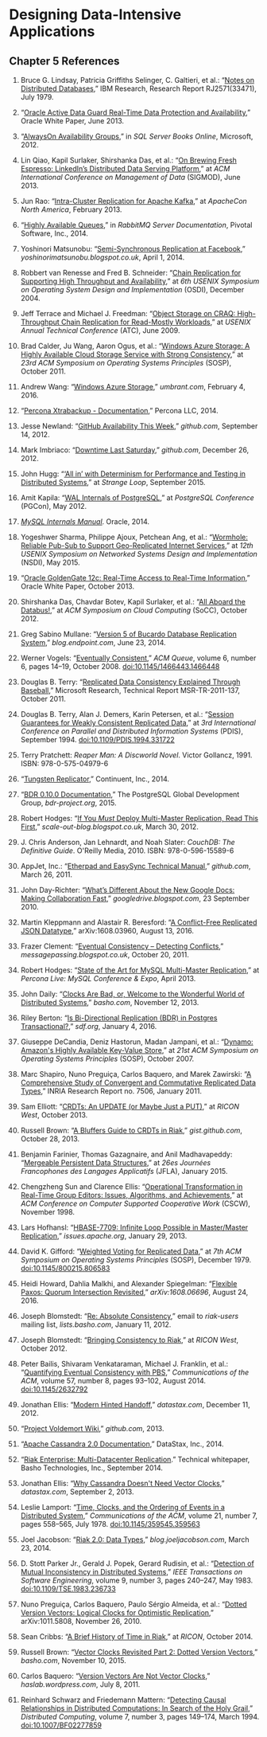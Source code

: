Designing Data-Intensive Applications
=====================================

Chapter 5 References
--------------------

1.  Bruce G. Lindsay, Patricia Griffiths Selinger, C. Galtieri, et al.:
    “[Notes on Distributed Databases](http://domino.research.ibm.com/library/cyberdig.nsf/papers/A776EC17FC2FCE73852579F100578964/$File/RJ2571.pdf),” IBM Research, Research Report RJ2571(33471), July 1979.

1.  “[Oracle Active Data Guard Real-Time Data Protection and Availability](http://www.oracle.com/technetwork/database/availability/active-data-guard-wp-12c-1896127.pdf),” Oracle White Paper, June 2013.

1.  “[AlwaysOn Availability Groups](http://msdn.microsoft.com/en-us/library/hh510230.aspx),” in *SQL Server Books Online*, Microsoft, 2012.

1.  Lin Qiao, Kapil Surlaker, Shirshanka Das, et al.:
    “[On Brewing Fresh Espresso: LinkedIn’s Distributed Data Serving Platform](http://www.slideshare.net/amywtang/espresso-20952131),” at *ACM International Conference on
    Management of Data* (SIGMOD), June 2013.

1.  Jun Rao:
    “[Intra-Cluster Replication for Apache Kafka](http://www.slideshare.net/junrao/kafka-replication-apachecon2013),” at *ApacheCon North America*, February 2013.

1.  “[Highly Available Queues](https://www.rabbitmq.com/ha.html),” in *RabbitMQ Server Documentation*, Pivotal Software, Inc., 2014.

1.  Yoshinori Matsunobu:
    “[Semi-Synchronous Replication at Facebook](http://yoshinorimatsunobu.blogspot.co.uk/2014/04/semi-synchronous-replication-at-facebook.html),” *yoshinorimatsunobu.blogspot.co.uk*, April 1, 2014.

1.  Robbert van Renesse and Fred B. Schneider:
    “[Chain Replication for Supporting High Throughput and Availability](http://static.usenix.org/legacy/events/osdi04/tech/full_papers/renesse/renesse.pdf),” at *6th USENIX Symposium on
    Operating System Design and Implementation* (OSDI), December 2004.

1.  Jeff Terrace and Michael J. Freedman:
    “[Object Storage on CRAQ: High-Throughput Chain Replication for Read-Mostly Workloads](https://www.usenix.org/legacy/event/usenix09/tech/full_papers/terrace/terrace.pdf),” at *USENIX
    Annual Technical Conference* (ATC), June 2009.

1.  Brad Calder, Ju Wang, Aaron Ogus, et al.:
    “[Windows Azure Storage: A Highly Available Cloud Storage Service with Strong Consistency](http://sigops.org/sosp/sosp11/current/2011-Cascais/printable/11-calder.pdf),” at *23rd ACM
    Symposium on Operating Systems Principles* (SOSP), October 2011.

1.  Andrew Wang:
    “[Windows Azure Storage](https://www.umbrant.com/2016/02/04/windows-azure-storage/),”
    *umbrant.com*, February 4, 2016.

1.  “[Percona    Xtrabackup - Documentation](https://www.percona.com/doc/percona-xtrabackup/2.1/index.html),” Percona LLC, 2014.

1.  Jesse Newland:
      “[GitHub Availability This   Week](https://github.com/blog/1261-github-availability-this-week),” *github.com*, September 14, 2012.

1.  Mark Imbriaco:
      “[Downtime Last Saturday](https://github.com/blog/1364-downtime-last-saturday),”
      *github.com*, December 26, 2012.

1.  John Hugg:
    “[‘All in’ with Determinism for Performance and Testing in Distributed Systems](https://www.youtube.com/watch?v=gJRj3vJL4wE),” at *Strange Loop*, September 2015.

1.  Amit Kapila:
    “[WAL Internals of PostgreSQL](http://www.pgcon.org/2012/schedule/attachments/258_212_Internals%20Of%20PostgreSQL%20Wal.pdf),” at *PostgreSQL Conference* (PGCon), May 2012.

1.  <a href="http://dev.mysql.com/doc/internals/en/index.html">*MySQL
    Internals Manual*</a>. Oracle, 2014.

1.  Yogeshwer Sharma, Philippe Ajoux, Petchean Ang, et al.:
    “[Wormhole: Reliable Pub-Sub to Support Geo-Replicated Internet Services](https://www.usenix.org/system/files/conference/nsdi15/nsdi15-paper-sharma.pdf),” at *12th USENIX
    Symposium on Networked Systems Design and Implementation* (NSDI), May 2015.

1.  “[Oracle GoldenGate 12c: Real-Time Access to Real-Time Information](http://www.oracle.com/us/products/middleware/data-integration/oracle-goldengate-realtime-access-2031152.pdf),” Oracle White Paper, October 2013.

1.  Shirshanka Das, Chavdar Botev, Kapil Surlaker, et al.:
    “[All Aboard the Databus!](http://www.socc2012.org/s18-das.pdf),” at
    *ACM Symposium on Cloud Computing* (SoCC), October 2012.

1.  Greg Sabino Mullane:
    “[Version 5 of Bucardo Database Replication System](http://blog.endpoint.com/2014/06/bucardo-5-multimaster-postgres-released.html),” *blog.endpoint.com*, June 23, 2014.

1.  Werner Vogels:
    “[Eventually Consistent](http://queue.acm.org/detail.cfm?id=1466448),”
    *ACM Queue*, volume 6, number 6, pages 14–19, October 2008.
    [doi:10.1145/1466443.1466448](http://dx.doi.org/10.1145/1466443.1466448)

1.  Douglas B. Terry:
    “[Replicated Data Consistency Explained Through Baseball](http://research.microsoft.com/pubs/157411/ConsistencyAndBaseballReport.pdf),” Microsoft Research, Technical Report
    MSR-TR-2011-137, October 2011.

1.  Douglas B. Terry, Alan J. Demers, Karin Petersen, et al.:
    “[Session Guarantees for Weakly Consistent Replicated Data](http://citeseerx.ist.psu.edu/viewdoc/download?doi=10.1.1.71.2269&rep=rep1&type=pdf),” at *3rd International Conference
    on Parallel and Distributed Information Systems* (PDIS), September 1994.
    [doi:10.1109/PDIS.1994.331722](http://dx.doi.org/10.1109/PDIS.1994.331722)

1.  Terry Pratchett: *Reaper Man: A Discworld
    Novel*. Victor Gollancz, 1991. ISBN: 978-0-575-04979-6

1.  “[Tungsten Replicator](http://tungsten-replicator.org/),” Continuent, Inc., 2014.

1.  “[BDR 0.10.0 Documentation](http://bdr-project.org/docs/next/index.html),” The PostgreSQL Global Development Group, *bdr-project.org*, 2015.

1.  Robert Hodges:
    “[If You *Must* Deploy Multi-Master Replication, Read This First](http://scale-out-blog.blogspot.co.uk/2012/04/if-you-must-deploy-multi-master.html),” *scale-out-blog.blogspot.co.uk*,
    March 30, 2012.

1.  J. Chris Anderson, Jan Lehnardt, and Noah
    Slater: *CouchDB: The Definitive Guide*. O'Reilly Media, 2010.
    ISBN: 978-0-596-15589-6

1.  AppJet, Inc.:
    “[Etherpad and EasySync Technical Manual](https://github.com/ether/etherpad-lite/blob/e2ce9dc/doc/easysync/easysync-full-description.pdf),” *github.com*, March 26, 2011.

1.  John Day-Richter:
    “[What’s Different About the New Google Docs: Making Collaboration Fast](http://googledrive.blogspot.com/2010/09/whats-different-about-new-google-docs.html),” *googledrive.blogspot.com*,
    23 September 2010.

1.  Martin Kleppmann and Alastair R. Beresford:
    “[A Conflict-Free Replicated JSON Datatype](http://arxiv.org/abs/1608.03960),”
    arXiv:1608.03960, August 13, 2016.

1.  Frazer Clement:
    “[Eventual Consistency – Detecting Conflicts](http://messagepassing.blogspot.co.uk/2011/10/eventual-consistency-detecting.html),” *messagepassing.blogspot.co.uk*, October 20, 2011.

1.  Robert Hodges:
    “[State of the Art for MySQL Multi-Master Replication](https://www.percona.com/live/mysql-conference-2013/sessions/state-art-mysql-multi-master-replication),” at *Percona Live: MySQL Conference &
    Expo*, April 2013.

1.  John Daily:
      “[Clocks Are Bad, or,   Welcome to the Wonderful World of Distributed Systems](http://basho.com/clocks-are-bad-or-welcome-to-distributed-systems/),” *basho.com*, November 12, 2013.

1.  Riley Berton:
    “[Is Bi-Directional Replication (BDR) in Postgres Transactional?](http://sdf.org/~riley/blog/2016/01/04/is-bi-directional-replication-bdr-in-postgres-transactional/),” *sdf.org*, January 4, 2016.

1.  Giuseppe DeCandia, Deniz Hastorun, Madan Jampani, et al.:
    “[Dynamo: Amazon's Highly Available Key-Value Store](http://www.allthingsdistributed.com/files/amazon-dynamo-sosp2007.pdf),” at *21st ACM Symposium on Operating
    Systems Principles* (SOSP), October 2007.

1.  Marc Shapiro, Nuno Preguiça, Carlos Baquero,
      and Marek Zawirski: “[A Comprehensive Study of   Convergent and Commutative Replicated Data Types](http://hal.inria.fr/inria-00555588/),” INRIA Research Report no. 7506,
      January 2011.

1.  Sam Elliott:
      “[CRDTs: An UPDATE (or   Maybe Just a PUT)](https://speakerdeck.com/lenary/crdts-an-update-or-just-a-put),” at *RICON West*, October 2013.

1.  Russell Brown:
      “[A Bluffers Guide to CRDTs in   Riak](https://gist.github.com/russelldb/f92f44bdfb619e089a4d),” *gist.github.com*, October 28, 2013.

1.  Benjamin Farinier, Thomas Gazagnaire, and
      Anil Madhavapeddy: “[Mergeable Persistent Data   Structures](http://gazagnaire.org/pub/FGM15.pdf),” at *26es Journées Francophones des Langages Applicatifs* (JFLA),
      January 2015.

1.  Chengzheng Sun and Clarence Ellis:
      “[Operational   Transformation in Real-Time Group Editors: Issues, Algorithms, and Achievements](http://citeseerx.ist.psu.edu/viewdoc/download?doi=10.1.1.53.933&rep=rep1&type=pdf),” at
      *ACM Conference on Computer Supported Cooperative Work* (CSCW), November 1998.

1.  Lars Hofhansl:
    “[HBASE-7709: Infinite Loop Possible in Master/Master Replication](https://issues.apache.org/jira/browse/HBASE-7709),” *issues.apache.org*, January 29, 2013.

1.  David K. Gifford:
    “[Weighted Voting for Replicated Data](http://citeseerx.ist.psu.edu/viewdoc/summary?doi=10.1.1.84.7698),”
    at *7th ACM Symposium on Operating Systems Principles* (SOSP), December 1979.
    [doi:10.1145/800215.806583](http://dx.doi.org/10.1145/800215.806583)

1.  Heidi Howard, Dahlia Malkhi, and Alexander Spiegelman:
    “[Flexible Paxos: Quorum Intersection Revisited](https://arxiv.org/abs/1608.06696),”
    *arXiv:1608.06696*, August 24, 2016.

1.  Joseph Blomstedt:
      “[Re:   Absolute Consistency](http://lists.basho.com/pipermail/riak-users_lists.basho.com/2012-January/007157.html),” email to *riak-users* mailing list, *lists.basho.com*,
      January 11, 2012.

1.  Joseph Blomstedt:
      “[Bringing Consistency to Riak](https://vimeo.com/51973001),” at *RICON West*,
      October 2012.

1.  Peter Bailis, Shivaram Venkataraman,
    Michael J. Franklin, et al.:
    “[Quantifying Eventual Consistency with PBS](http://www.bailis.org/papers/pbs-cacm2014.pdf),”
    *Communications of the ACM*, volume 57, number 8, pages 93–102, August 2014.
    [doi:10.1145/2632792](http://dx.doi.org/10.1145/2632792)

1.  Jonathan Ellis:
    “[Modern Hinted Handoff](http://www.datastax.com/dev/blog/modern-hinted-handoff),”
    *datastax.com*, December 11, 2012.

1.  “[Project Voldemort Wiki](https://github.com/voldemort/voldemort/wiki),” *github.com*, 2013.

1.  “[Apache Cassandra 2.0 Documentation](http://www.datastax.com/documentation/cassandra/2.0/index.html),” DataStax, Inc., 2014.

1.  “[Riak Enterprise: Multi-Datacenter Replication](http://basho.com/assets/MultiDatacenter_Replication.pdf).” Technical whitepaper, Basho Technologies, Inc.,
    September 2014.

1.  Jonathan Ellis:
    “[Why Cassandra Doesn't Need Vector Clocks](http://www.datastax.com/dev/blog/why-cassandra-doesnt-need-vector-clocks),” *datastax.com*, September 2, 2013.

1.  Leslie Lamport:
    “[Time, Clocks, and the Ordering of Events in a Distributed System](http://research.microsoft.com/en-US/um/people/Lamport/pubs/time-clocks.pdf),” *Communications of the ACM*,
    volume 21, number 7, pages 558–565, July 1978.
    [doi:10.1145/359545.359563](http://dx.doi.org/10.1145/359545.359563)

1.  Joel Jacobson:
    “[Riak 2.0: Data Types](http://blog.joeljacobson.com/riak-2-0-data-types/),”
    *blog.joeljacobson.com*, March 23, 2014.

1.  D. Stott Parker Jr., Gerald J. Popek, Gerard Rudisin, et al.:
    “[Detection of Mutual Inconsistency in Distributed Systems](http://zoo.cs.yale.edu/classes/cs426/2013/bib/parker83detection.pdf),” *IEEE Transactions on Software Engineering*,
    volume 9, number 3, pages 240–247, May 1983.
    [doi:10.1109/TSE.1983.236733](http://dx.doi.org/10.1109/TSE.1983.236733)

1.  Nuno Preguiça, Carlos Baquero, Paulo Sérgio
    Almeida, et al.: “[Dotted Version Vectors: Logical Clocks for Optimistic Replication](http://arxiv.org/pdf/1011.5808v1.pdf),” arXiv:1011.5808, November 26,
    2010.

1.  Sean Cribbs:
    “[A Brief History of Time in Riak](https://www.youtube.com/watch?v=HHkKPdOi-ZU),”
    at *RICON*, October 2014.

1.  Russell Brown:
    “[Vector Clocks Revisited Part 2: Dotted Version Vectors](http://basho.com/posts/technical/vector-clocks-revisited-part-2-dotted-version-vectors/),” *basho.com*, November 10, 2015.

1.  Carlos Baquero:
    “[Version Vectors Are Not Vector Clocks](https://haslab.wordpress.com/2011/07/08/version-vectors-are-not-vector-clocks/),” *haslab.wordpress.com*, July 8, 2011.

1.  Reinhard Schwarz and Friedemann Mattern:
    “[Detecting Causal Relationships in Distributed Computations: In Search of the Holy Grail](http://dcg.ethz.ch/lectures/hs08/seminar/papers/mattern4.pdf),” *Distributed
    Computing*, volume 7, number 3, pages 149–174, March 1994.
    [doi:10.1007/BF02277859](http://dx.doi.org/10.1007/BF02277859)

